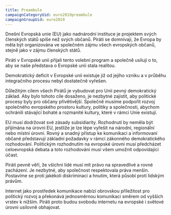 ```yaml
---
title: Preambule
campaignCategoryUid: euro2019preambule
campaignGroupUid: euro2019
---
```

Dnešní Evropská unie (EU) jako nadnárodní instituce je projektem svých členských států spíše než svých občanů. Piráti se domnívají, že Evropa by měla být organizována ve společném zájmu všech evropských občanů, stejně jako v zájmu členských států.

Piráti v Evropské unii přijali tento volební program a společně usilují o to, aby se naše představa o Evropské unii stala realitou.

Demokratický deficit v Evropské unii existuje již od jejího vzniku a v průběhu integračního procesu nebyl dostatečně vyřešen.

Důležitým cílem všech Pirátů je vybudovat pro Unii pevný demokratický základ. Aby bylo tohoto cíle dosaženo, je nezbytné zajistit, aby politické procesy byly pro občany přívětivější. Společně musíme podpořit rozvoj společného evropského prostoru kultury, politiky a společnosti, abychom ochránili stávající bohaté a rozmanité kultury, které v rámci Unie existují.

EU musí dodržovat své zásady subsidiarity. Rozhodnutí by neměla být přijímána na úrovni EU, jestliže je lze lépe vyřešit na národní, regionální nebo místní úrovni. Rovný a snadný přístup ke komunikaci a informovaní občané představují základní požadavky v rámci zákonného demokratického rozhodování. Politickým rozhodnutím na evropské úrovni musí předcházet celoevropská debata a toto rozhodování musí všem umožnit odpovídající účast.

Piráti pevně věří, že všichni lidé musí mít právo na spravedlivé a rovné zacházení. Je nezbytné, aby společnost respektovala práva menšin. Postavíme se proti jakékoli diskriminaci a hnutím, která působí proti lidským právům.

Internet jako prostředek komunikace nabízí obrovskou příležitost pro politický rozvoj a překonává jednosměrnou komunikaci směrem od vyšších vrstev k nižším. Piráti proto budou svobodu internetu na evropské i světové úrovni usilovně obhajovat.

